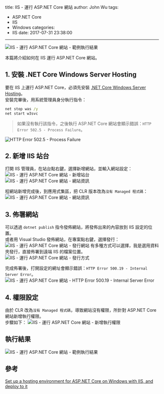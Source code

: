title: IIS - 運行 ASP.NET Core 網站
author: John Wu
tags:
  - ASP.NET Core
  - IIS
  - Windows
categories:
  - IIS
date: 2017-07-31 23:38:00
---
![IIS - 運行 ASP.NET Core 網站 - 範例執行結果](/images/pasted-256.png)

本篇將介紹如何在 IIS 運行 ASP.NET Core 網站。  

<!-- more -->

## 1. 安裝 .NET Core Windows Server Hosting

要在 IIS 上運行 ASP.NET Core，必須先安裝 [.NET Core Windows Server Hosting](https://go.microsoft.com/fwlink/?linkid=848766)。  
安裝完畢後，用系統管理員身分執行指令：
```bat
net stop was /y
net start w3svc
```
> 如果沒有執行該指令，之後執行 ASP.NET Core 網站會顯示錯誤：`HTTP Error 502.5 - Process Failure`。  

![HTTP Error 502.5 - Process Failure](/images/pasted-257.png)

## 2. 新增 IIS 站台

打開 IIS 管理員，在站台點右鍵，選擇新增網站，並輸入網站設定：
![IIS - 運行 ASP.NET Core 網站 - 新增站台](/images/pasted-251.png)
![IIS - 運行 ASP.NET Core 網站 - 網站資訊](/images/pasted-252.png)

程網站新增完成後，到應用式集區，把 CLR 版本改為`沒有 Managed 程式碼`：
![IIS - 運行 ASP.NET Core 網站 - 網站資訊](/images/pasted-253.png)

## 3. 佈署網站

可以透過 `dotnet publish` 指令發佈網站，將發佈出來的內容放到 IIS 設定的位置。  
或者用 Visual Studio 發佈網站，在專案點右鍵，選擇發行：
![IIS - 運行 ASP.NET Core 網站 - 發行網站](/images/pasted-249.png)
有多種方式可以選擇，我是選用資料夾發行，直接佈署到遠端 IIS 的檔案位置。
![IIS - 運行 ASP.NET Core 網站 - 發行方式](/images/pasted-250.png)

完成佈署後，打開設定的網址會顯示錯誤：`HTTP Error 500.19 - Internal Server Error`。
![IIS - 運行 ASP.NET Core 網站 - HTTP Error 500.19 - Internal Server Error](/images/pasted-254.png)

## 4. 權限設定

由於 CLR 改為`沒有 Managed 程式碼`，導致網站沒有權限，所針對 ASP.NET Core 網站新增執行權限。  
步驟如下：
![IIS - 運行 ASP.NET Core 網站 - 新增執行權限](/images/pasted-255.png)

## 執行結果

![IIS - 運行 ASP.NET Core 網站 - 範例執行結果](/images/pasted-256.png)

## 參考

[Set up a hosting environment for ASP.NET Core on Windows with IIS, and deploy to it](https://docs.microsoft.com/en-us/aspnet/core/publishing/iis)  